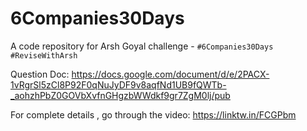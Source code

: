 # 6Companies30Days
A code repository for Arsh Goyal challenge - `#6Companies30Days` `#ReviseWithArsh`

Question Doc: https://docs.google.com/document/d/e/2PACX-1vRgrSl5zCl8P92F0qNuJyDF9v8aqfNd1UB9fQWTb-_aohzhPbZ0GOVbXvfnGHgzbWWdkf9gr7ZgM0lj/pub

For complete details , go through the video: https://linktw.in/FCGPbm
